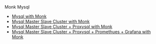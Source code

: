 Monk Mysql

- [Mysql with Monk](mysql/README.md)
- [Mysql Master Slave Cluster with Monk](mysql-master-slave/README.md)
- [Mysql Master Slave Cluster + Proxysql  with Monk](mysql-master-slave-proxysql/README.md)
- [Mysql Master Slave Cluster + Proxysql + Promethues + Grafana with Monk](mysql-master-slave-proxysql-grafana-promethues/README.md)



